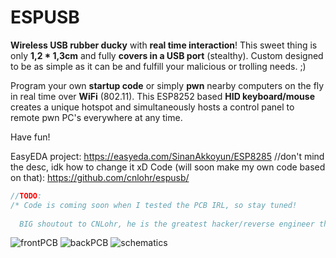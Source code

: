 # ESPUSB
<b>Wireless USB rubber ducky</b> with <b>real time interaction</b>!
This sweet thing is only <b>1,2 * 1,3cm</b> and fully <b>covers in a USB port</b> (stealthy).
Custom designed to be as simple as it can be and fulfill your malicious or trolling needs. ;)

Program your own <b>startup code</b> or simply <b>pwn</b> nearby computers on the fly in real time over <b>WiFi</b> (802.11). This ESP8252 based <b>HID keyboard/mouse</b> creates a unique hotspot and simultaneously hosts a control panel to remote pwn PC's everywhere at any time.

Have fun!

EasyEDA project: https://easyeda.com/SinanAkkoyun/ESP8285 //don't mind the desc, idk how to change it xD
Code (will soon make my own code based on that): https://github.com/cnlohr/espusb/

```js
//TODO:
/* Code is coming soon when I tested the PCB IRL, so stay tuned!
  
  BIG shoutout to CNLohr, he is the greatest hacker/reverse engineer that I know from YouTube, he hardcoded the whole USB HID stack himself, the ESP does not natively support USB protocols! */
```



![frontPCB](https://github.com/SinanAkkoyun/ESPUSB/raw/master/PCB_front2.png)
![backPCB](https://github.com/SinanAkkoyun/ESPUSB/raw/master/PCB_back.png)
![schematics](https://github.com/SinanAkkoyun/ESPUSB/raw/master/schematics.png)

